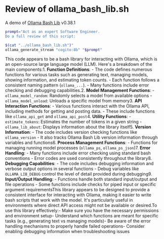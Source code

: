 # Review of ollama_bash_lib.sh
A demo of [Ollama Bash Lib](https://github.com/attogram/ollama-bash-lib) v0.38.1

```bash
prompt="Act as an expert Software Engineer.
Do a full review of this script:

$(cat "../ollama_bash_lib.sh")"
ollama_generate_stream "cogito:8b" "$prompt"
```
This code appears to be a bash library for interacting with Ollama, which is an open-source large language model (LLM). Here's a breakdown of the main components:1. **Function Definitions**:   - The code defines numerous functions for various tasks such as generating text, managing models, showing information, and estimating token counts.   - Each function follows a consistent naming pattern (`ollama_...`).   - Many functions include error checking and debugging capabilities.2. **Model Management Functions**:   - `ollama_model_random`: Randomly selects a model from available options   - `ollama_model_unload`: Unloads a specific model from memory3. **API Interaction Functions**:   - Various functions interact with the Ollama API, including methods for getting and posting data.   - These include functions like `ollama_api_get` and `ollama_api_post`4. **Utility Functions**:   - `estimate_tokens`: Estimates the number of tokens in a given string   - `ollama_lib_about`: Displays information about the library itself5. **Version Information**:   - The code includes version checking functions like `ollama_version`   - It also tracks Ollama Bash Lib version information through variables and functions6. **Process Management Functions**:   - Functions for managing running model processes (`ollama_ps`, `ollama_ps_json`)7. **Error Handling**:   - Many functions include error checking using standard bash conventions   - Error codes are used consistently throughout the library8. **Debugging Capabilities**:   - The code includes debugging information and verbose output options in several functions   - Debug variables like `OLLAMA_LIB_DEBUG` control the level of detail provided during debugging9. **Input/Output Handling**:   - Functions handle both standard input/output and file operations   - Some functions include checks for piped input or specific argument requirementsThis library appears to be designed to provide a consistent interface for interacting with Ollama, making it easier to write bash scripts that work with the model. It's particularly useful in environments where direct API access might not be available or desired.To use this library effectively:- Make sure you have the necessary permissions and environment setup- Understand which functions are meant for specific tasks (e.g., generating text vs managing models)- Be aware of the error handling mechanisms to properly handle failed operations- Consider enabling debugging information when troubleshooting issues
